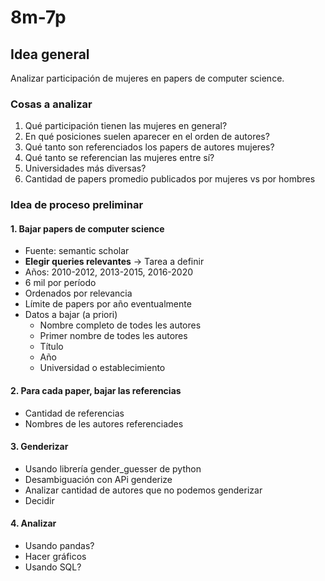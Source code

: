 # 8m-7p

## Idea general

Analizar participación de mujeres en papers de computer science.

### Cosas a analizar
1. Qué participación tienen las mujeres en general?
2. En qué posiciones suelen aparecer en el orden de autores?
3. Qué tanto son referenciados los papers de autores mujeres?
4. Qué tanto se referencian las mujeres entre sí?
5. Universidades más diversas?
6. Cantidad de papers promedio publicados por mujeres vs por hombres

### Idea de proceso preliminar
#### 1. Bajar papers de computer science
  * Fuente: semantic scholar
  * **Elegir queries relevantes** -> Tarea a definir
  * Años: 2010-2012, 2013-2015, 2016-2020
  * 6 mil por período
  * Ordenados por relevancia
  * Límite de papers por año eventualmente
  * Datos a bajar (a priori)
    * Nombre completo de todes les autores
    * Primer nombre de todes les autores
    * Título
    * Año
    * Universidad o establecimiento
    
#### 2. Para cada paper, bajar las referencias
  * Cantidad de referencias
  * Nombres de les autores referenciades
  
#### 3. Genderizar
  * Usando librería gender_guesser de python
  * Desambiguación con APi genderize
  * Analizar cantidad de autores que no podemos genderizar
  * Decidir
  
#### 4. Analizar
  * Usando pandas?
  * Hacer gráficos
  * Usando SQL?
